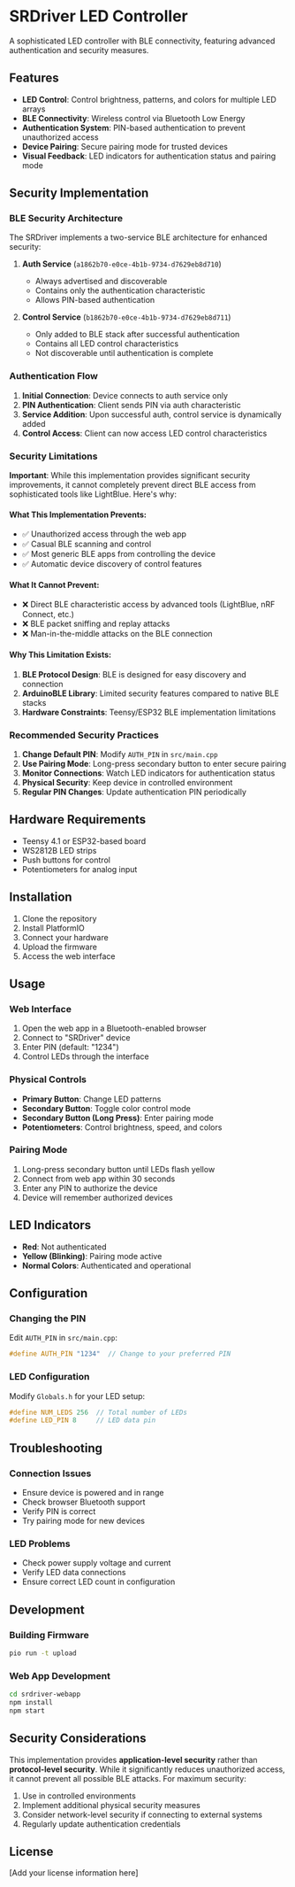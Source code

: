 # SRDriver LED Controller

A sophisticated LED controller with BLE connectivity, featuring advanced authentication and security measures.

## Features

- **LED Control**: Control brightness, patterns, and colors for multiple LED arrays
- **BLE Connectivity**: Wireless control via Bluetooth Low Energy
- **Authentication System**: PIN-based authentication to prevent unauthorized access
- **Device Pairing**: Secure pairing mode for trusted devices
- **Visual Feedback**: LED indicators for authentication status and pairing mode

## Security Implementation

### BLE Security Architecture

The SRDriver implements a two-service BLE architecture for enhanced security:

1. **Auth Service** (`a1862b70-e0ce-4b1b-9734-d7629eb8d710`)
   - Always advertised and discoverable
   - Contains only the authentication characteristic
   - Allows PIN-based authentication

2. **Control Service** (`b1862b70-e0ce-4b1b-9734-d7629eb8d711`)
   - Only added to BLE stack after successful authentication
   - Contains all LED control characteristics
   - Not discoverable until authentication is complete

### Authentication Flow

1. **Initial Connection**: Device connects to auth service only
2. **PIN Authentication**: Client sends PIN via auth characteristic
3. **Service Addition**: Upon successful auth, control service is dynamically added
4. **Control Access**: Client can now access LED control characteristics

### Security Limitations

**Important**: While this implementation provides significant security improvements, it cannot completely prevent direct BLE access from sophisticated tools like LightBlue. Here's why:

#### What This Implementation Prevents:
- ✅ Unauthorized access through the web app
- ✅ Casual BLE scanning and control
- ✅ Most generic BLE apps from controlling the device
- ✅ Automatic device discovery of control features

#### What It Cannot Prevent:
- ❌ Direct BLE characteristic access by advanced tools (LightBlue, nRF Connect, etc.)
- ❌ BLE packet sniffing and replay attacks
- ❌ Man-in-the-middle attacks on the BLE connection

#### Why This Limitation Exists:
1. **BLE Protocol Design**: BLE is designed for easy discovery and connection
2. **ArduinoBLE Library**: Limited security features compared to native BLE stacks
3. **Hardware Constraints**: Teensy/ESP32 BLE implementation limitations

### Recommended Security Practices

1. **Change Default PIN**: Modify `AUTH_PIN` in `src/main.cpp`
2. **Use Pairing Mode**: Long-press secondary button to enter secure pairing
3. **Monitor Connections**: Watch LED indicators for authentication status
4. **Physical Security**: Keep device in controlled environment
5. **Regular PIN Changes**: Update authentication PIN periodically

## Hardware Requirements

- Teensy 4.1 or ESP32-based board
- WS2812B LED strips
- Push buttons for control
- Potentiometers for analog input

## Installation

1. Clone the repository
2. Install PlatformIO
3. Connect your hardware
4. Upload the firmware
5. Access the web interface

## Usage

### Web Interface
1. Open the web app in a Bluetooth-enabled browser
2. Connect to "SRDriver" device
3. Enter PIN (default: "1234")
4. Control LEDs through the interface

### Physical Controls
- **Primary Button**: Change LED patterns
- **Secondary Button**: Toggle color control mode
- **Secondary Button (Long Press)**: Enter pairing mode
- **Potentiometers**: Control brightness, speed, and colors

### Pairing Mode
1. Long-press secondary button until LEDs flash yellow
2. Connect from web app within 30 seconds
3. Enter any PIN to authorize the device
4. Device will remember authorized devices

## LED Indicators

- **Red**: Not authenticated
- **Yellow (Blinking)**: Pairing mode active
- **Normal Colors**: Authenticated and operational

## Configuration

### Changing the PIN
Edit `AUTH_PIN` in `src/main.cpp`:
```cpp
#define AUTH_PIN "1234"  // Change to your preferred PIN
```

### LED Configuration
Modify `Globals.h` for your LED setup:
```cpp
#define NUM_LEDS 256  // Total number of LEDs
#define LED_PIN 8     // LED data pin
```

## Troubleshooting

### Connection Issues
- Ensure device is powered and in range
- Check browser Bluetooth support
- Verify PIN is correct
- Try pairing mode for new devices

### LED Problems
- Check power supply voltage and current
- Verify LED data connections
- Ensure correct LED count in configuration

## Development

### Building Firmware
```bash
pio run -t upload
```

### Web App Development
```bash
cd srdriver-webapp
npm install
npm start
```

## Security Considerations

This implementation provides **application-level security** rather than **protocol-level security**. While it significantly reduces unauthorized access, it cannot prevent all possible BLE attacks. For maximum security:

1. Use in controlled environments
2. Implement additional physical security measures
3. Consider network-level security if connecting to external systems
4. Regularly update authentication credentials

## License

[Add your license information here]
